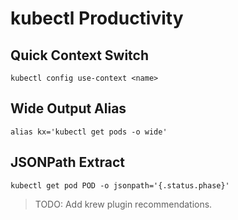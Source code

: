 # kubectl Productivity

## Quick Context Switch
```
kubectl config use-context <name>
```

## Wide Output Alias
```
alias kx='kubectl get pods -o wide'
```

## JSONPath Extract
```
kubectl get pod POD -o jsonpath='{.status.phase}'
```

> TODO: Add krew plugin recommendations.
